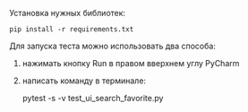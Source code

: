 Установка нужных библиотек:


    pip install -r requirements.txt


Для запуска теста можно использовать два способа:
1) нажимать кнопку Run в правом вверхнем углу PyCharm
2) написать команду в терминале:


    pytest -s -v test_ui_search_favorite.py